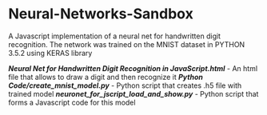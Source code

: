 # Neural-Networks-Sandbox
A Javascript implementation of a neural net for handwritten digit recognition.
The network was trained on the MNIST dataset in PYTHON 3.5.2 using KERAS library

<b><i>Neural Net for Handwritten Digit Recognition in JavaScript.html</i></b> - An html file that allows to draw a digit and then recognize it
<b><i>Python Code/create_mnist_model.py</i></b> - Python script that creates .h5 file with trained model
<b><i>neuronet_for_jscript_load_and_show.py</i></b> - Python script that forms a Javascript code for this model
